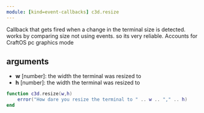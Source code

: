 ```yaml
---
module: [kind=event-callbacks] c3d.resize
---
```


Callback that gets fired when a change in the terminal size is detected. works by comparing size not using events. so its very reliable.
Accounts for CraftOS pc graphics mode

## arguments
- **w** [number]: the width the terminal was resized to
- **h** [number]: the width the terminal was resized to

```lua
function c3d.resize(w,h)
    error("How dare you resize the terminal to " .. w .. "," .. h)
end
```